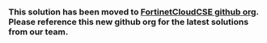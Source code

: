 ### This solution has been moved to [FortinetCloudCSE github org](https://github.com/FortinetCloudCSE). Please reference this new github org for the latest solutions from our team.
